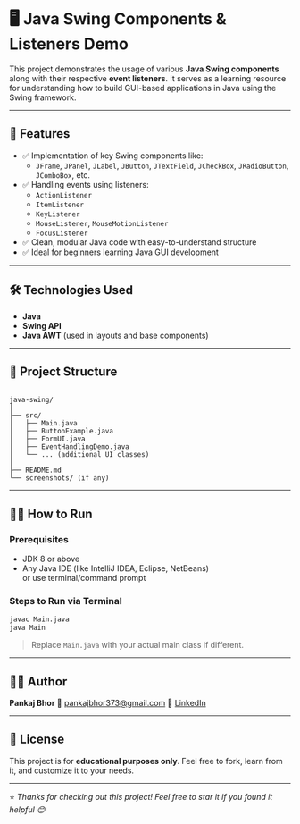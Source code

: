 
# 🖥️ Java Swing Components & Listeners Demo

This project demonstrates the usage of various **Java Swing components** along with their respective **event listeners**. It serves as a learning resource for understanding how to build GUI-based applications in Java using the Swing framework.

---

## 🚀 Features

- ✅ Implementation of key Swing components like:
  - `JFrame`, `JPanel`, `JLabel`, `JButton`, `JTextField`, `JCheckBox`, `JRadioButton`, `JComboBox`, etc.
- ✅ Handling events using listeners:
  - `ActionListener`
  - `ItemListener`
  - `KeyListener`
  - `MouseListener`, `MouseMotionListener`
  - `FocusListener`
- ✅ Clean, modular Java code with easy-to-understand structure
- ✅ Ideal for beginners learning Java GUI development

---

## 🛠️ Technologies Used

- **Java**
- **Swing API**
- **Java AWT** (used in layouts and base components)

---

## 📂 Project Structure

```

java-swing/
│
├── src/
│   ├── Main.java
│   ├── ButtonExample.java
│   ├── FormUI.java
│   ├── EventHandlingDemo.java
│   └── ... (additional UI classes)
│
├── README.md
└── screenshots/ (if any)

````

---

## 🧑‍💻 How to Run

### Prerequisites
- JDK 8 or above
- Any Java IDE (like IntelliJ IDEA, Eclipse, NetBeans)  
  or use terminal/command prompt

### Steps to Run via Terminal
```bash
javac Main.java
java Main
````

> Replace `Main.java` with your actual main class if different.

---

## 🙋‍♂️ Author

**Pankaj Bhor**
📧 [pankajbhor373@gmail.com](mailto:pankajbhor373@gmail.com)
🔗 [LinkedIn](https://www.linkedin.com/in/pankaj-bhor-ba469036b/)

---

## 📃 License

This project is for **educational purposes only**.
Feel free to fork, learn from it, and customize it to your needs.

---

⭐ *Thanks for checking out this project! Feel free to star it if you found it helpful 😊*

```

